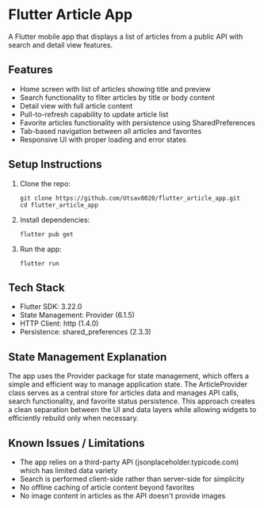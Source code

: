 # Flutter Article App

A Flutter mobile app that displays a list of articles from a public API with search and detail view features.

## Features
- Home screen with list of articles showing title and preview
- Search functionality to filter articles by title or body content
- Detail view with full article content
- Pull-to-refresh capability to update article list
- Favorite articles functionality with persistence using SharedPreferences
- Tab-based navigation between all articles and favorites
- Responsive UI with proper loading and error states

## Setup Instructions
1. Clone the repo:
   ```
   git clone https://github.com/Utsav8020/flutter_article_app.git
   cd flutter_article_app
   ```

2. Install dependencies:
   ```
   flutter pub get
   ```

3. Run the app:
   ```
   flutter run
   ```

## Tech Stack
- Flutter SDK: 3.22.0
- State Management: Provider (6.1.5)
- HTTP Client: http (1.4.0)
- Persistence: shared_preferences (2.3.3)

## State Management Explanation
The app uses the Provider package for state management, which offers a simple and efficient way to manage application state. The ArticleProvider class serves as a central store for articles data and manages API calls, search functionality, and favorite status persistence. This approach creates a clean separation between the UI and data layers while allowing widgets to efficiently rebuild only when necessary.

## Known Issues / Limitations
- The app relies on a third-party API (jsonplaceholder.typicode.com) which has limited data variety
- Search is performed client-side rather than server-side for simplicity
- No offline caching of article content beyond favorites
- No image content in articles as the API doesn't provide images
   